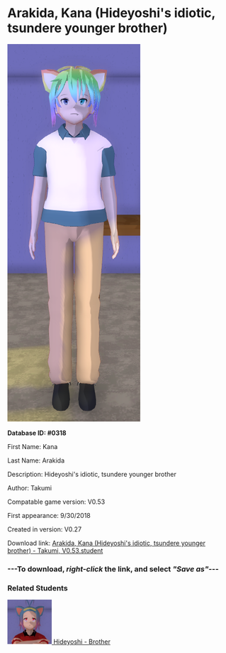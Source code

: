 # Arakida, Kana (Hideyoshi's idiotic, tsundere younger brother)

<img src="../../Files/Images/Arakida, Kana (Hideyoshi's idiotic, tsundere younger brother).png" title="Arakida, Kana (Hideyoshi's idiotic, tsundere younger brother) - Takumi, V0.53">

**Database ID: #0318**

First Name: Kana

Last Name: Arakida

Description: Hideyoshi's idiotic, tsundere younger brother

Author: Takumi

Compatable game version: V0.53

First appearance: 9/30/2018

Created in version: V0.27

Download link: <a href="https://raw.githubusercontent.com/Arbiter1223/Daigaku-Gurashi-Custom-Students/master/Files/Student%20Files/Arakida%2C%20Kana%20(Hideyoshi's%20idiotic%2C%20tsundere%20younger%20brother)%20-%20Takumi%2C%20V0.53.student">Arakida, Kana (Hideyoshi's idiotic, tsundere younger brother) - Takumi, V0.53.student</a>

### ---**To download, _right-click_ the link, and select _"Save as"_**---

### Related Students

<a href="Arakida, Hideyoshi (Kana's meaner, older brother).md"><img src="../../Files/Thumbs/Arakida, Hideyoshi (Kana's meaner, older brother).png" height="100" width="100" title="Arakida, Hideyoshi (Kana's meaner, older brother) - Takumi, V0.53"></a><a href="Arakida, Hideyoshi (Kana's meaner, older brother).md"> Hideyoshi - Brother</a>

